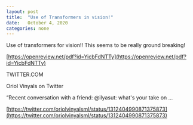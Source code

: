 ```yaml
---
layout: post
title:  "Use of Transformers in vision!"
date:   October 4, 2020
categories: none
---
```




Use of transformers for vision!! This seems to be really ground breaking! 




[https://openreview.net/pdf?id=YicbFdNTTy](https://openreview.net/pdf?id=YicbFdNTTy)






TWITTER.COM




Oriol Vinyals on Twitter

“Recent conversation with a friend: @ilyasut: what's your take on ...

[https://twitter.com/oriolvinyalsml/status/1312404990871375873](https://twitter.com/oriolvinyalsml/status/1312404990871375873)



 

